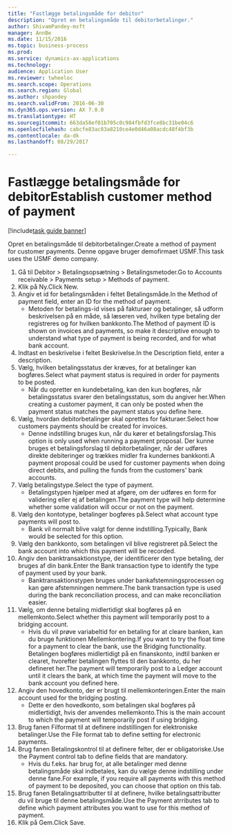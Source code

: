```yaml
--- 
title: "Fastlægge betalingsmåde for debitor"
description: "Opret en betalingsmåde til debitorbetalinger."
author: ShivamPandey-msft
manager: AnnBe
ms.date: 11/15/2016
ms.topic: business-process
ms.prod: 
ms.service: dynamics-ax-applications
ms.technology: 
audience: Application User
ms.reviewer: twheeloc
ms.search.scope: Operations
ms.search.region: Global
ms.author: shpandey
ms.search.validFrom: 2016-06-30
ms.dyn365.ops.version: AX 7.0.0
ms.translationtype: HT
ms.sourcegitcommit: 663da58ef01b705c0c984fbfd3fce8bc31be04c6
ms.openlocfilehash: cabcfe83ac83a8210ce4e0d46a08acdc48f4bf3b
ms.contentlocale: da-dk
ms.lasthandoff: 08/29/2017

---
```

# <a name="establish-customer-method-of-payment"></a><span data-ttu-id="2946a-103">Fastlægge betalingsmåde for debitor</span><span class="sxs-lookup"><span data-stu-id="2946a-103">Establish customer method of payment</span></span>

[!include[task guide banner](../../includes/task-guide-banner.md)]

<span data-ttu-id="2946a-104">Opret en betalingsmåde til debitorbetalinger.</span><span class="sxs-lookup"><span data-stu-id="2946a-104">Create a method of payment for customer payments.</span></span> <span data-ttu-id="2946a-105">Denne opgave bruger demofirmaet USMF.</span><span class="sxs-lookup"><span data-stu-id="2946a-105">This task uses the USMF demo company.</span></span>

1. <span data-ttu-id="2946a-106">Gå til Debitor > Betalingsopsætning > Betalingsmetoder.</span><span class="sxs-lookup"><span data-stu-id="2946a-106">Go to Accounts receivable > Payments setup > Methods of payment.</span></span>
2. <span data-ttu-id="2946a-107">Klik på Ny.</span><span class="sxs-lookup"><span data-stu-id="2946a-107">Click New.</span></span>
3. <span data-ttu-id="2946a-108">Angiv et id for betalingsmåden i feltet Betalingsmåde.</span><span class="sxs-lookup"><span data-stu-id="2946a-108">In the Method of payment field, enter an ID for the method of payment.</span></span>
    * <span data-ttu-id="2946a-109">Metoden for betalings-id vises på fakturaer og betalinger, så udform beskrivelsen på en måde, så læseren ved, hvilken type betaling der registreres og for hvilken bankkonto.</span><span class="sxs-lookup"><span data-stu-id="2946a-109">The Method of payment ID is shown on invoices and payments, so make it descriptive enough to understand what type of payment is being recorded, and for what bank account.</span></span>  
4. <span data-ttu-id="2946a-110">Indtast en beskrivelse i feltet Beskrivelse.</span><span class="sxs-lookup"><span data-stu-id="2946a-110">In the Description field, enter a description.</span></span>
5. <span data-ttu-id="2946a-111">Vælg, hvilken betalingsstatus der kræves, for at betalinger kan bogføres.</span><span class="sxs-lookup"><span data-stu-id="2946a-111">Select what payment status is required in order for payments to be posted.</span></span>
    * <span data-ttu-id="2946a-112">Når du opretter en kundebetaling, kan den kun bogføres, når betalingsstatus svarer den betalingsstatus, som du angiver her.</span><span class="sxs-lookup"><span data-stu-id="2946a-112">When creating a customer payment, it can only be posted when the payment status matches the payment status you define here.</span></span>  
6. <span data-ttu-id="2946a-113">Vælg, hvordan debitorbetalinger skal oprettes for fakturaer.</span><span class="sxs-lookup"><span data-stu-id="2946a-113">Select how customers payments should be created for invoices.</span></span>
    * <span data-ttu-id="2946a-114">Denne indstilling bruges kun, når du kører et betalingsforslag.</span><span class="sxs-lookup"><span data-stu-id="2946a-114">This option is only used when running a payment proposal.</span></span> <span data-ttu-id="2946a-115">Der kunne bruges et betalingsforslag til debitorbetalinger, når der udføres direkte debiteringer og trækkes midler fra kundernes bankkonti.</span><span class="sxs-lookup"><span data-stu-id="2946a-115">A payment proposal could be used for customer payments when doing direct debits, and pulling the funds from the customers' bank accounts.</span></span>  
7. <span data-ttu-id="2946a-116">Vælg betalingstype.</span><span class="sxs-lookup"><span data-stu-id="2946a-116">Select the type of payment.</span></span>
    * <span data-ttu-id="2946a-117">Betalingstypen hjælper med at afgøre, om der udføres en form for validering eller ej af betalingen.</span><span class="sxs-lookup"><span data-stu-id="2946a-117">The payment type will help determine whether some validation will occur or not on the payment.</span></span>  
8. <span data-ttu-id="2946a-118">Vælg den kontotype, betalinger bogføres på.</span><span class="sxs-lookup"><span data-stu-id="2946a-118">Select what account type payments will post to.</span></span>
    * <span data-ttu-id="2946a-119">Bank vil normalt blive valgt for denne indstilling.</span><span class="sxs-lookup"><span data-stu-id="2946a-119">Typically, Bank would be selected for this option.</span></span>  
9. <span data-ttu-id="2946a-120">Vælg den bankkonto, som betalingen vil blive registreret på.</span><span class="sxs-lookup"><span data-stu-id="2946a-120">Select the bank account into which this payment will be recorded.</span></span>
10. <span data-ttu-id="2946a-121">Angiv den banktransaktionstype, der identificerer den type betaling, der bruges af din bank.</span><span class="sxs-lookup"><span data-stu-id="2946a-121">Enter the Bank transaction type to identify the type of payment used by your bank.</span></span>
    * <span data-ttu-id="2946a-122">Banktransaktionstypen bruges under bankafstemningsprocessen og kan gøre afstemningen nemmere.</span><span class="sxs-lookup"><span data-stu-id="2946a-122">The bank transaction type is used during the bank reconciliation process, and can make reconciliation easier.</span></span>  
11. <span data-ttu-id="2946a-123">Vælg, om denne betaling midlertidigt skal bogføres på en mellemkonto.</span><span class="sxs-lookup"><span data-stu-id="2946a-123">Select whether this payment will temporarily post to a bridging account.</span></span>
    * <span data-ttu-id="2946a-124">Hvis du vil prøve variabeltid for en betaling for at cleare banken, kan du bruge funktionen Mellemkontering.</span><span class="sxs-lookup"><span data-stu-id="2946a-124">If you want to try the float time for a payment to clear the bank, use the Bridging functionality.</span></span> <span data-ttu-id="2946a-125">Betalingen bogføres midlertidigt på en finanskonto, indtil banken er clearet, hvorefter betalingen flyttes til den bankkonto, du her defineret her.</span><span class="sxs-lookup"><span data-stu-id="2946a-125">The payment will temporarily post to a Ledger account until it clears the bank, at which time the payment will move to the bank account you defined here.</span></span>  
12. <span data-ttu-id="2946a-126">Angiv den hovedkonto, der er brugt til mellemkonteringen.</span><span class="sxs-lookup"><span data-stu-id="2946a-126">Enter the main account used for the bridging posting.</span></span>
    * <span data-ttu-id="2946a-127">Dette er den hovedkonto, som betalingen skal bogføres på midlertidigt, hvis der anvendes mellemkonto.</span><span class="sxs-lookup"><span data-stu-id="2946a-127">This is the main account to which the payment will temporarily post if using bridging.</span></span>  
13. <span data-ttu-id="2946a-128">Brug fanen Filformat til at definere indstillingen for elektroniske betalinger.</span><span class="sxs-lookup"><span data-stu-id="2946a-128">Use the File format tab to define setting for electronic payments.</span></span>
14. <span data-ttu-id="2946a-129">Brug fanen Betalingskontrol til at definere felter, der er obligatoriske.</span><span class="sxs-lookup"><span data-stu-id="2946a-129">Use the Payment control tab to define fields that are mandatory.</span></span>
    * <span data-ttu-id="2946a-130">Hvis du f.eks. har brug for, at alle betalinger med denne betalingsmåde skal indbetales, kan du vælge denne indstilling under denne fane.</span><span class="sxs-lookup"><span data-stu-id="2946a-130">For example, if you require all payments with this method of payment to be deposited, you can choose that option on this tab.</span></span>  
15. <span data-ttu-id="2946a-131">Brug fanen Betalingsattributter til at definere, hvilke betalingsattributter du vil bruge til denne betalingsmåde.</span><span class="sxs-lookup"><span data-stu-id="2946a-131">Use the Payment atrributes tab to define which payment attributes you want to use for this method of payment.</span></span>
16. <span data-ttu-id="2946a-132">Klik på Gem.</span><span class="sxs-lookup"><span data-stu-id="2946a-132">Click Save.</span></span>


